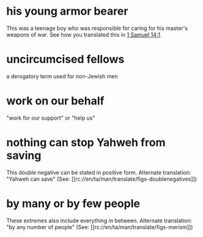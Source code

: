 # his young armor bearer

This was a teenage boy who was responsible for caring for his master's weapons of war. See how you translated this in [1 Samuel 14:1](../14/01.md).

# uncircumcised fellows

a derogatory term used for non-Jewish men

# work on our behalf

"work for our support" or "help us"

# nothing can stop Yahweh from saving

This double negative can be stated in positive form. Alternate translation: "Yahweh can save" (See: [[rc://en/ta/man/translate/figs-doublenegatives]])

# by many or by few people

These extremes also include everything in between. Alternate translation: "by any number of people" (See: [[rc://en/ta/man/translate/figs-merism]])

